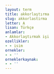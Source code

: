 ```yaml
---
layout: term
title: akkorlaştırma
slug: akkorlastirma
letter: A
lisan: Türkçe
anlamlar:
- Akkorlaştırmak işi
ozellikler:
- - isim
ornekler:
- - ''
orneklerkaynak:
- - ''
---
```

